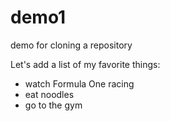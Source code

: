 # demo1
demo for cloning a repository

Let's add a list of my favorite things:

+ watch Formula One racing
+ eat noodles
+ go to the gym
